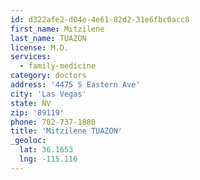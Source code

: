 ```yaml
---
id: d322afe2-d04e-4e61-82d2-31e6fbc0acc8
first_name: Mitzilene
last_name: TUAZON
license: M.D.
services:
  - family-medicine
category: doctors
address: '4475 S Eastern Ave'
city: 'Las Vegas'
state: NV
zip: '89119'
phone: 702-737-1880
title: 'Mitzilene TUAZON'
_geoloc:
  lat: 36.1653
  lng: -115.116
---
```

